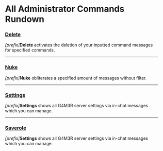 # All Administrator Commands Rundown

### [Delete](/commands/admin/delete.md)

_\[prefix\]_**Delete** activates the deletion of your inputted command messages for specified commands.

---

### [Nuke](/commands/admin/nuke.md)

_\[prefix\]_**Nuke** obliterates a specified amount of messages without filter.

---

### [Settings](/commands/admin/settings.md)

_\[prefix\]_**Settings** shows all G4M3R server settings via in-chat messages which you can manage.

---

### [Saverole](/commands/admin/saverole.md)

_\[prefix\]_**Settings** shows all G4M3R server settings via in-chat messages which you can manage.





